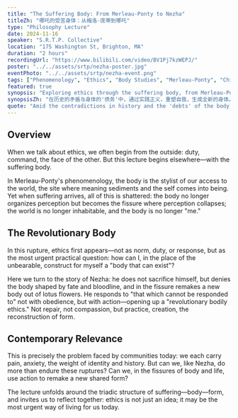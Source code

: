 ```yaml
---
title: "The Suffering Body: From Merleau-Ponty to Nezha"
titleZh: "哪吒的受苦身体：从梅洛-庞蒂到哪吒"
type: "Philosophy Lecture"
date: 2024-11-16
speaker: "S.R.T.P. Collective"
location: "175 Washington St, Brighton, MA"
duration: "2 hours"
recordingUrl: "https://www.bilibili.com/video/BV1Pj7kzWEPJ/"
poster: "../../assets/srtp/nezha-poster.jpg"
eventPhoto: "../../assets/srtp/nezha-event.png"
tags: ["Phenomenology", "Ethics", "Body Studies", "Merleau-Ponty", "Chinese Mythology"]
featured: true
synopsis: "Exploring ethics through the suffering body, from Merleau-Ponty's phenomenology to Nezha's revolutionary bodily transformation."
synopsisZh: "在历史的矛盾与身体的'债务'中，通过实践正义，重塑自我，生成全新的身体。"
quote: "Amid the contradictions in history and the 'debts' of the body, a new body and self emerge through the practice of justice."
---
```


## Overview

When we talk about ethics, we often begin from the outside: duty, command, the face of the other. But this lecture begins elsewhere—with the suffering body.

In Merleau-Ponty's phenomenology, the body is the stylist of our access to the world, the site where meaning sediments and the self comes into being. Yet when suffering arrives, all of this is shattered: the body no longer organizes perception but becomes the fissure where perception collapses; the world is no longer inhabitable, and the body is no longer "me."

## The Revolutionary Body

In this rupture, ethics first appears—not as norm, duty, or response, but as the most urgent practical question: how can I, in the place of the unbearable, construct for myself a "body that can exist"?

Here we turn to the story of Nezha: he does not sacrifice himself, but denies the body shaped by fate and bloodline, and in the fissure remakes a new body out of lotus flowers. He responds to "that which cannot be responded to" not with obedience, but with action—opening up a "revolutionary bodily ethics." Not repair, not compassion, but practice, creation, the reconstruction of form.

## Contemporary Relevance

This is precisely the problem faced by communities today: we each carry pain, anxiety, the weight of identity and history. But can we, like Nezha, do more than endure these ruptures? Can we, in the fissures of body and life, use action to remake a new shared form?

The lecture unfolds around the triadic structure of suffering—body—form, and invites us to reflect together: ethics is not just an idea; it may be the most urgent way of living for us today.